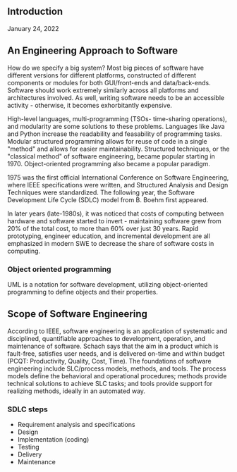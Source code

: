 ## Introduction
January 24, 2022

## An Engineering Approach to Software
How do we specify a big system? Most big pieces of software have different versions for different platforms, constructed of different components or modules for both GUI/front-ends and data/back-ends. Software should work extremely similarly across all platforms and architectures involved. As well, writing software needs to be an accessible activity - otherwise, it becomes exhorbitantly expensive.

High-level languages, multi-programming (TSOs- time-sharing operations), and modularity are some solutions to these problems. Languages like Java and Python increase the readability and feasability of programming tasks. Modular structured programming allows for reuse of code in a single "method" and allows for easier maintainability. Structured techniques, or the "classical method" of software engineering, became popular starting in 1970. Object-oriented programming also became a popular paradigm.

1975 was the first official International Conference on Software Engineering, where IEEE specifications were written, and Structured Analysis and Design Techniques were standardized. The following year, the Software Development Life Cycle (SDLC) model from B. Boehm first appeared.

In later years (late-1980s), it was noticed that costs of computing between hardware and software started to invert - maintaining software grew from 20% of the total cost, to more than 60% over just 30 years. Rapid prototyping, engineer education, and incremental development are all emphasized in modern SWE to decrease the share of software costs in computing.

### Object oriented programming
UML is a notation for software development, utilizing object-oriented programming to define objects and their properties.

## Scope of Software Engineering
According to IEEE, software engineering is an application of systematic and disciplined, quantifiable approaches to development, operation, and maintenance of software. Schach says that the aim in a product which is fault-free, satisfies user needs, and is delivered on-time and within budget (PCQT: Productivity, Quality, Cost, Time). The foundations of software engineering include SLC/process models, methods, and tools. The process models define the behavioral and operational procedures; methods provide technical solutions to achieve SLC tasks; and tools provide support for realizing methods, ideally in an automated way.

### SDLC steps
- Requirement analysis and specifications
- Design
- Implementation (coding)
- Testing
- Delivery
- Maintenance